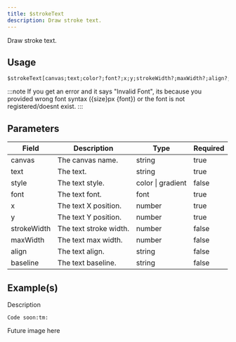 ```yaml
---
title: $strokeText
description: Draw stroke text.
---
```


Draw stroke text.
## Usage
```
$strokeText[canvas;text;color?;font?;x;y;strokeWidth?;maxWidth?;align?;baseline?]
```

:::note
If you get an error and it says "Invalid Font", its because you provided wrong font syntax ({size}px {font}) or the font is not registered/doesnt exist.
:::

## Parameters
| Field | Description | Type | Required |
| --- | --- | --- | --- |
| canvas | The canvas name. | string | true |
| text | The text. | string | true |
| style | The text style. | color \| gradient | false |
| font | The text font. | font | true |
| x | The text X position. | number | true |
| y | The text Y position. | number | true |
| strokeWidth | The text stroke width. | number | false |
| maxWidth | The text max width. | number | false |
| align | The text align. | string | false |
| baseline | The text baseline. | string | false |

## Example(s)
<!-- TODO -->
Description
```
Code soon:tm:
```
Future image here